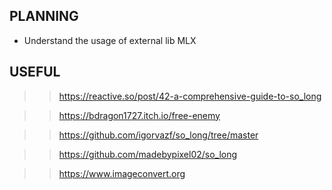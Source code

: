 ## PLANNING

- Understand the usage of external lib MLX










## USEFUL
>> https://reactive.so/post/42-a-comprehensive-guide-to-so_long

>> https://bdragon1727.itch.io/free-enemy

>>https://github.com/igorvazf/so_long/tree/master

>>https://github.com/madebypixel02/so_long

>>https://www.imageconvert.org